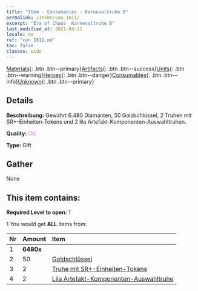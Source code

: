```yaml
---
title: "Item - Consumables - Karnevaltruhe B"
permalink: /Items/con_1611/
excerpt: "Era of Chaos  Karnevaltruhe B"
last_modified_at: 2021-04-11
locale: de
ref: "con_1611.md"
toc: false
classes: wide
---
```

 [Materials](/de/Items/){: .btn .btn--primary}[Artifacts](/de/Items/Artifacts/){: .btn .btn--success}[Units](/de/Items/Units/){: .btn .btn--warning}[Heroes](/de/Items/Heroes/){: .btn .btn--danger}[Consumables](/de/Items/Consumables/){: .btn .btn--info}[Unknown](/de/Items/Unknown/){: .btn .btn--primary}

## Details
 **Beschreibung:** Gewährt 6.480 Diamanten, 50 Goldschlüssel, 2 Truhen mit SR+-Einheiten-Tokens und 2 lila Artefakt-Komponenten-Auswahltruhen.

 **Quality:** <span style="color: #DA70D6">OK</span>

 **Type:** Gift

## Gather

  None

## This item contains:

 **Required Level to open:** 1

 1 You would get **ALL** items  from:

  | Nr | Amount |     Item    |
  |:---|:-------|:------------|
  | 1 |  **6480x** | <i class="fas fa-gem"/> |  | 
  | 2 | 50 | [Goldschlüssel](/de/Items/con_783/) | 
  | 3 | 2 | [Truhe mit SR+-Einheiten-Tokens](/de/Items/con_1598/) | 
  | 4 | 2 | [Lila Artefakt-Komponenten-Auswahltruhe](/de/Items/con_1612/) | 
